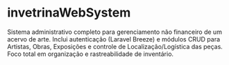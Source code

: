 # invetrinaWebSystem
Sistema administrativo completo para gerenciamento não financeiro de um acervo de arte. Inclui autenticação (Laravel Breeze) e módulos CRUD para Artistas, Obras, Exposições e controle de Localização/Logística das peças. Foco total em organização e rastreabilidade de inventário.

